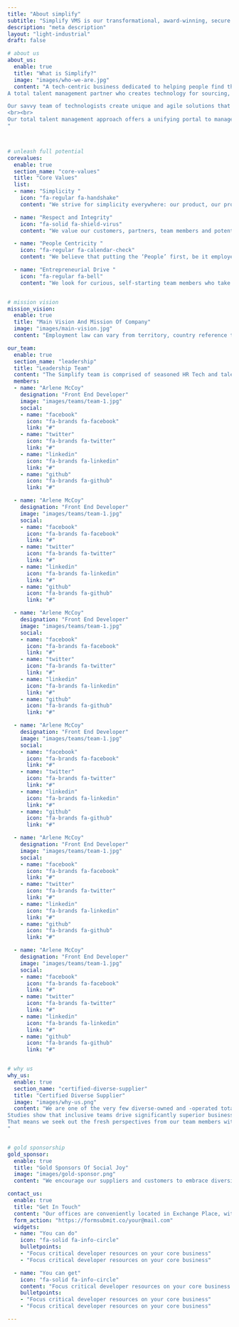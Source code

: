 ```yaml
---
title: "About simplify"
subtitle: "Simplify VMS is our transformational, award-winning, secure private-cloud Vendor Management System."
description: "meta description"
layout: "light-industrial"
draft: false

# about us
about_us:
  enable: true
  title: "What is Simplify?"
  image: "images/who-we-are.jpg"
  content: "A tech-centric business dedicated to helping people find their best work life adventure and helping our clients find the right culture and skills match for their next adventures.
A total talent management partner who creates technology for sourcing, managing, and optimizing your contingent workforce. Simplify is a technology company operating in the contingent workforce and service procurement market. <br><br>

Our savvy team of technologists create unique and agile solutions that enable human resource, procurement, and talent sourcing professionals to maximize profitability, optimize their non -employee labor programs, and gain visibility into their extended workforces. 
<br><br>
Our total talent management approach offers a unifying portal to manage all aspects of non -employee engagement and global services procurement, providing full support for all aspects of agency and TTM workforce management
"



# unleash full potential
corevalues:
  enable: true
  section_name: "core-values"
  title: "Core Values"
  list:
  - name: "Simplicity "
    icon: "fa-regular fa-handshake"
    content: "We strive for simplicity everywhere: our product, our processes, our approach. It’s easy to layer on complexity and call it progress, but our goal is to create solutions which are beautiful in their efficiency and clarity, easy to understand, suited to scale, and adapt well to a multitude of situations. "

  - name: "Respect and Integrity"
    icon: "fa-solid fa-shield-virus"
    content: "We value our customers, partners, team members and potential future candidates by respecting their time, addressing their current and future challenges, and foster environments which are conducive to teamwork and radical transparency."

  - name: "People Centricity "
    icon: "fa-regular fa-calendar-check"
    content: "We believe that putting the ‘People’ first, be it employees, customers, or partners, considering different opinions and perspectives, drives better business results. A global, notably diverse population strives to differentiate the Simplify product offerings through unique lived experience. "

  - name: "Entrepreneurial Drive "
    icon: "fa-regular fa-bell"
    content: "We look for curious, self-starting team members who take ownership and are driven to deliver outstanding results across the ecosystem. We empower our people to find creative solutions and unique ways to contribute to the offerings, and take responsibility for our work."


# mission vision
mission_vision:
  enable: true
  title: "Main Vision And Mission Of Company"
  image: "images/main-vision.jpg"
  content: "Employment law can vary from territory, country reference tables ensure your recruitment approach to stays within the law. Adoption helps organizations manage co-employment risk and ensure."

our_team:
  enable: true
  section_name: "leadership"
  title: "Leadership Team"
  content: "The Simplify team is comprised of seasoned HR Tech and talent industry professionals, partnership and success leaders, and technologists with deep expertise in enabling total talent management support. We all share an inherent sense of creativity and curiosity, a fundamental drive to innovate and differentiate, and a desire to connect the right people to the right opportunities."
  members: 
  - name: "Arlene McCoy"
    designation: "Front End Developer"
    image: "images/teams/team-1.jpg"
    social:
    - name: "facebook"
      icon: "fa-brands fa-facebook"
      link: "#"
    - name: "twitter"
      icon: "fa-brands fa-twitter"
      link: "#"
    - name: "linkedin"
      icon: "fa-brands fa-linkedin"
      link: "#"
    - name: "github"
      icon: "fa-brands fa-github"
      link: "#"

  - name: "Arlene McCoy"
    designation: "Front End Developer"
    image: "images/teams/team-1.jpg"
    social:
    - name: "facebook"
      icon: "fa-brands fa-facebook"
      link: "#"
    - name: "twitter"
      icon: "fa-brands fa-twitter"
      link: "#"
    - name: "linkedin"
      icon: "fa-brands fa-linkedin"
      link: "#"
    - name: "github"
      icon: "fa-brands fa-github"
      link: "#"

  - name: "Arlene McCoy"
    designation: "Front End Developer"
    image: "images/teams/team-1.jpg"
    social:
    - name: "facebook"
      icon: "fa-brands fa-facebook"
      link: "#"
    - name: "twitter"
      icon: "fa-brands fa-twitter"
      link: "#"
    - name: "linkedin"
      icon: "fa-brands fa-linkedin"
      link: "#"
    - name: "github"
      icon: "fa-brands fa-github"
      link: "#"

  - name: "Arlene McCoy"
    designation: "Front End Developer"
    image: "images/teams/team-1.jpg"
    social:
    - name: "facebook"
      icon: "fa-brands fa-facebook"
      link: "#"
    - name: "twitter"
      icon: "fa-brands fa-twitter"
      link: "#"
    - name: "linkedin"
      icon: "fa-brands fa-linkedin"
      link: "#"
    - name: "github"
      icon: "fa-brands fa-github"
      link: "#"

  - name: "Arlene McCoy"
    designation: "Front End Developer"
    image: "images/teams/team-1.jpg"
    social:
    - name: "facebook"
      icon: "fa-brands fa-facebook"
      link: "#"
    - name: "twitter"
      icon: "fa-brands fa-twitter"
      link: "#"
    - name: "linkedin"
      icon: "fa-brands fa-linkedin"
      link: "#"
    - name: "github"
      icon: "fa-brands fa-github"
      link: "#"

  - name: "Arlene McCoy"
    designation: "Front End Developer"
    image: "images/teams/team-1.jpg"
    social:
    - name: "facebook"
      icon: "fa-brands fa-facebook"
      link: "#"
    - name: "twitter"
      icon: "fa-brands fa-twitter"
      link: "#"
    - name: "linkedin"
      icon: "fa-brands fa-linkedin"
      link: "#"
    - name: "github"
      icon: "fa-brands fa-github"
      link: "#"


# why us
why_us:
  enable: true
  section_name: "certified-diverse-supplier"
  title: "Certified Diverse Supplier"
  image: "images/why-us.png"
  content: "We are one of the very few diverse-owned and -operated total talent management providers in the market today. As a <b>Certified Minority Business Enterprise (MBE) and National Minority Supplier Development Council member</b> who hires around the globe and lives the inclusion we value, <b>we’re proud to be a Certified Diverse Supplier.</b> <br><br>
Studies show that inclusive teams drive significantly superior business outcomes, and we see it every day. <br><br>
That means we seek out the fresh perspectives from our team members with varied backgrounds, encourage innovation, and drive differentiated problem solving. We get our competitive edge from leveraging these strengths and our strong ties to diverse markets and global communities. 
"


# gold sponsorship
gold_sponsor:
  enable: true
  title: "Gold Sponsors Of Social Joy"
  image: "images/gold-sponsor.png"
  content: "We encourage our suppliers and customers to embrace diversity in the way they think and work; in everything they do. We’re GOLD SPONSORS of [SocialJoy](/), a not-for-profit organization dedicated to promoting positive work-life experiences. Programs include Diversity, Career Mentoring, and Woman in IT."

contact_us:
  enable: true
  title: "Get In Touch"
  content: "Our offices are conveniently located in Exchange Place, within walking distance of the PATH station. We overlook Manhattan with views of Ellis Island."
  form_action: "https://formsubmit.co/your@mail.com"
  widgets:
  - name: "You can do"
    icon: "fa-solid fa-info-circle"
    bulletpoints:
    - "Focus critical developer resources on your core business"
    - "Focus critical developer resources on your core business"

  - name: "You can get"
    icon: "fa-solid fa-info-circle"
    content: "Focus critical developer resources on your core business Focus critical developer resources on your core business"
    bulletpoints:
    - "Focus critical developer resources on your core business"
    - "Focus critical developer resources on your core business"

---
```


